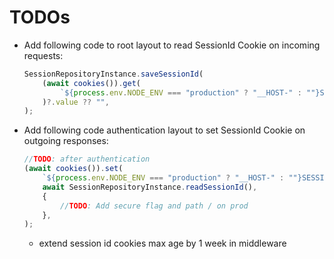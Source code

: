 # TODOs

- Add following code to root layout to read SessionId Cookie on incoming requests:

    ```ts
    SessionRepositoryInstance.saveSessionId(
        (await cookies()).get(
            `${process.env.NODE_ENV === "production" ? "__HOST-" : ""}SESSION-ID`,
        )?.value ?? "",
    );
    ```

- Add following code authentication layout to set SessionId Cookie on outgoing responses:

    ```ts
    //TODO: after authentication
    (await cookies()).set(
        `${process.env.NODE_ENV === "production" ? "__HOST-" : ""}SESSION-ID`,
        await SessionRepositoryInstance.readSessionId(),
        {
            //TODO: Add secure flag and path / on prod
        },
    );
    ```

    - extend session id cookies max age by 1 week in middleware
